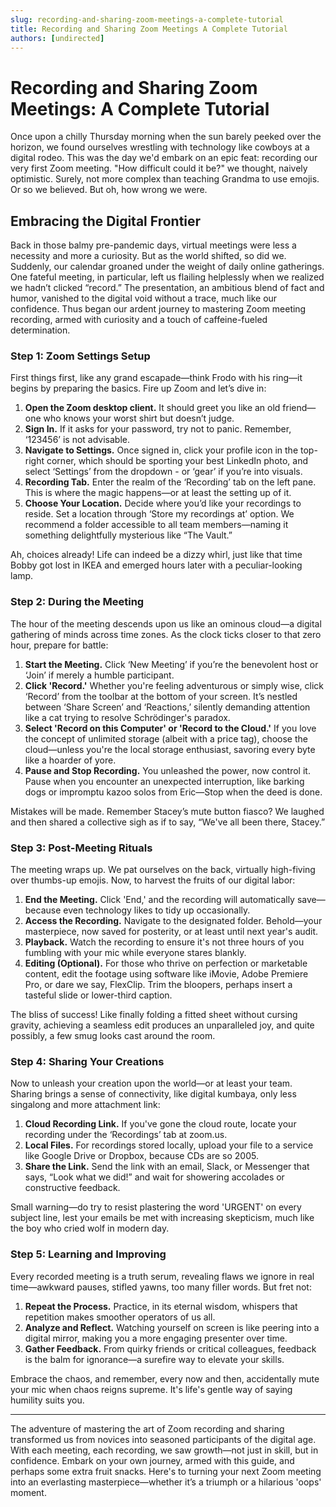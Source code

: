 ```yaml
---
slug: recording-and-sharing-zoom-meetings-a-complete-tutorial
title: Recording and Sharing Zoom Meetings A Complete Tutorial
authors: [undirected]
---
```



# Recording and Sharing Zoom Meetings: A Complete Tutorial

Once upon a chilly Thursday morning when the sun barely peeked over the horizon, we found ourselves wrestling with technology like cowboys at a digital rodeo. This was the day we'd embark on an epic feat: recording our very first Zoom meeting. "How difficult could it be?" we thought, naively optimistic. Surely, not more complex than teaching Grandma to use emojis. Or so we believed. But oh, how wrong we were.

## Embracing the Digital Frontier

Back in those balmy pre-pandemic days, virtual meetings were less a necessity and more a curiosity. But as the world shifted, so did we. Suddenly, our calendar groaned under the weight of daily online gatherings. One fateful meeting, in particular, left us flailing helplessly when we realized we hadn’t clicked “record.” The presentation, an ambitious blend of fact and humor, vanished to the digital void without a trace, much like our confidence. Thus began our ardent journey to mastering Zoom meeting recording, armed with curiosity and a touch of caffeine-fueled determination.

### Step 1: Zoom Settings Setup

First things first, like any grand escapade—think Frodo with his ring—it begins by preparing the basics. Fire up Zoom and let’s dive in:

1. **Open the Zoom desktop client.** It should greet you like an old friend—one who knows your worst shirt but doesn’t judge.
2. **Sign In.** If it asks for your password, try not to panic. Remember, ‘123456’ is not advisable.
3. **Navigate to Settings.** Once signed in, click your profile icon in the top-right corner, which should be sporting your best LinkedIn photo, and select ‘Settings’ from the dropdown - or ‘gear’ if you’re into visuals.
4. **Recording Tab.** Enter the realm of the ‘Recording’ tab on the left pane. This is where the magic happens—or at least the setting up of it.
5. **Choose Your Location.** Decide where you’d like your recordings to reside. Set a location through ‘Store my recordings at’ option. We recommend a folder accessible to all team members—naming it something delightfully mysterious like “The Vault.”

Ah, choices already! Life can indeed be a dizzy whirl, just like that time Bobby got lost in IKEA and emerged hours later with a peculiar-looking lamp.

### Step 2: During the Meeting

The hour of the meeting descends upon us like an ominous cloud—a digital gathering of minds across time zones. As the clock ticks closer to that zero hour, prepare for battle:

1. **Start the Meeting.** Click ‘New Meeting’ if you’re the benevolent host or ‘Join’ if merely a humble participant.
2. **Click 'Record.'** Whether you're feeling adventurous or simply wise, click ‘Record’ from the toolbar at the bottom of your screen. It’s nestled between ‘Share Screen’ and ‘Reactions,’ silently demanding attention like a cat trying to resolve Schrödinger's paradox.
3. **Select 'Record on this Computer' or 'Record to the Cloud.'** If you love the concept of unlimited storage (albeit with a price tag), choose the cloud—unless you're the local storage enthusiast, savoring every byte like a hoarder of yore. 
4. **Pause and Stop Recording.** You unleashed the power, now control it. Pause when you encounter an unexpected interruption, like barking dogs or impromptu kazoo solos from Eric—Stop when the deed is done.

Mistakes will be made. Remember Stacey’s mute button fiasco? We laughed and then shared a collective sigh as if to say, “We've all been there, Stacey.”

### Step 3: Post-Meeting Rituals

The meeting wraps up. We pat ourselves on the back, virtually high-fiving over thumbs-up emojis. Now, to harvest the fruits of our digital labor:

1. **End the Meeting.** Click 'End,' and the recording will automatically save—because even technology likes to tidy up occasionally.
2. **Access the Recording.** Navigate to the designated folder. Behold—your masterpiece, now saved for posterity, or at least until next year's audit.
3. **Playback.** Watch the recording to ensure it's not three hours of you fumbling with your mic while everyone stares blankly.
4. **Editing (Optional).** For those who thrive on perfection or marketable content, edit the footage using software like iMovie, Adobe Premiere Pro, or dare we say, FlexClip. Trim the bloopers, perhaps insert a tasteful slide or lower-third caption.

The bliss of success! Like finally folding a fitted sheet without cursing gravity, achieving a seamless edit produces an unparalleled joy, and quite possibly, a few smug looks cast around the room.

### Step 4: Sharing Your Creations

Now to unleash your creation upon the world—or at least your team. Sharing brings a sense of connectivity, like digital kumbaya, only less singalong and more attachment link:

1. **Cloud Recording Link.** If you've gone the cloud route, locate your recording under the ‘Recordings’ tab at zoom.us.
2. **Local Files.** For recordings stored locally, upload your file to a service like Google Drive or Dropbox, because CDs are so 2005.
3. **Share the Link.** Send the link with an email, Slack, or Messenger that says, “Look what we did!” and wait for showering accolades or constructive feedback.
   
Small warning—do try to resist plastering the word 'URGENT' on every subject line, lest your emails be met with increasing skepticism, much like the boy who cried wolf in modern day.

### Step 5: Learning and Improving

Every recorded meeting is a truth serum, revealing flaws we ignore in real time—awkward pauses, stifled yawns, too many filler words. But fret not:

1. **Repeat the Process.** Practice, in its eternal wisdom, whispers that repetition makes smoother operators of us all.
2. **Analyze and Reflect.** Watching yourself on screen is like peering into a digital mirror, making you a more engaging presenter over time.
3. **Gather Feedback.** From quirky friends or critical colleagues, feedback is the balm for ignorance—a surefire way to elevate your skills.

Embrace the chaos, and remember, every now and then, accidentally mute your mic when chaos reigns supreme. It's life's gentle way of saying humility suits you.

---

The adventure of mastering the art of Zoom recording and sharing transformed us from novices into seasoned participants of the digital age. With each meeting, each recording, we saw growth—not just in skill, but in confidence. Embark on your own journey, armed with this guide, and perhaps some extra fruit snacks. Here's to turning your next Zoom meeting into an everlasting masterpiece—whether it’s a triumph or a hilarious 'oops' moment.